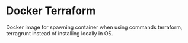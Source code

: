 # Docker Terraform

Docker image for spawning container when using commands terraform, terragrunt instead of installing locally in OS.
